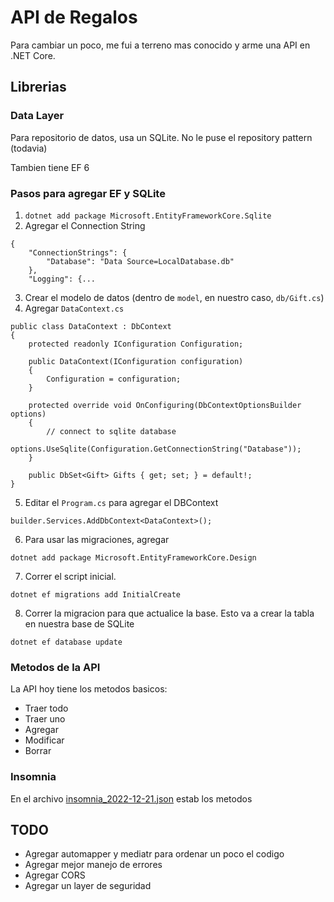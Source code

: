 # API de Regalos

Para cambiar un poco, me fui a terreno mas conocido y arme una API en .NET Core.

## Librerias
### Data Layer 
Para repositorio de datos, usa un SQLite. No le puse el repository pattern (todavia)

Tambien tiene EF 6

### Pasos para agregar EF y SQLite 

1. `dotnet add package Microsoft.EntityFrameworkCore.Sqlite`
2. Agregar el Connection String
```
{
    "ConnectionStrings": {
        "Database": "Data Source=LocalDatabase.db"
    },
    "Logging": {...
```
3. Crear el modelo de datos (dentro de `model`, en nuestro caso, `db/Gift.cs`)
4. Agregar `DataContext.cs`

```
public class DataContext : DbContext
{
    protected readonly IConfiguration Configuration;

    public DataContext(IConfiguration configuration)
    {
        Configuration = configuration;
    }

    protected override void OnConfiguring(DbContextOptionsBuilder options)
    {
        // connect to sqlite database
        options.UseSqlite(Configuration.GetConnectionString("Database"));
    }

    public DbSet<Gift> Gifts { get; set; } = default!;
}
```
5. Editar el `Program.cs` para agregar el DBContext
```
builder.Services.AddDbContext<DataContext>();
```
6. Para usar las migraciones, agregar 
```
dotnet add package Microsoft.EntityFrameworkCore.Design
```
7. Correr el script inicial. 
```
dotnet ef migrations add InitialCreate
```
8. Correr la migracion para que actualice la base. Esto va a crear la tabla en nuestra base de SQLite
```
dotnet ef database update
```

### Metodos de la API

La API hoy tiene los metodos basicos:
- Traer todo
- Traer uno
- Agregar
- Modificar
- Borrar

### Insomnia
En el archivo [insomnia_2022-12-21.json](Insomnia_2022-12-21.json) estab los metodos

## TODO
- Agregar automapper y mediatr para ordenar un poco el codigo
- Agregar mejor manejo de errores
- Agregar CORS
- Agregar un layer de seguridad